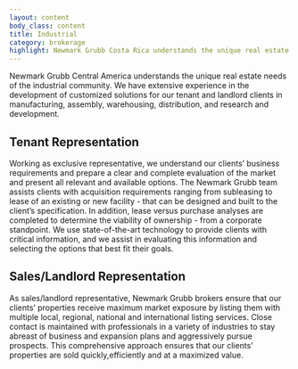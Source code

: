 ```yaml
---
layout: content
body_class: content
title: Industrial
category: brokerage
highlight: Newmark Grubb Costa Rica understands the unique real estate needs of the industrial community.
---
```

Newmark Grubb Central America understands the unique real estate needs of the industrial community.
We have extensive experience in the development of customized solutions for our tenant and landlord clients in manufacturing, assembly, warehousing, distribution, and research and development.

## Tenant Representation

Working as exclusive representative, we understand our clients’ business requirements and prepare a clear and complete evaluation of the market and present all relevant and available options. The Newmark Grubb team assists clients with acquisition requirements ranging from subleasing to lease of an existing or new facility - that can be designed and built to the client’s specification. In addition, lease versus purchase analyses are completed to determine the viability of ownership - from a corporate standpoint.
We use state-of-the-art technology to provide clients with critical information, and we assist in evaluating this information and selecting the options that best fit their goals.

## Sales/Landlord Representation

As sales/landlord representative, Newmark Grubb brokers ensure that our clients’ properties receive maximum market exposure by listing them with multiple local, regional, national and international listing services. Close contact is maintained with professionals in a variety of industries to stay abreast of business and expansion plans and aggressively pursue prospects. This comprehensive approach ensures that our clients’ properties are sold quickly,efficiently and at a maximized value.
